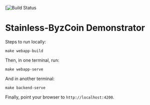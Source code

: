 [![Build Status](https://github.com/c4dt/service-stainless/actions/workflows/build.yml/badge.svg)

# Stainless-ByzCoin Demonstrator

Steps to run locally:

```
make webapp-build
```

Then, in one terminal, run:

```
make webapp-serve
```

And in another terminal:

```
make backend-serve
```

Finally, point your browser to `http://localhost:4200`.
